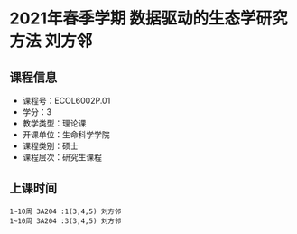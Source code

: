 # 2021年春季学期 数据驱动的生态学研究方法 刘方邻






## 课程信息

- 课程号：ECOL6002P.01
- 学分：3
- 教学类型：理论课
- 开课单位：生命科学学院
- 课程类别：硕士
- 课程层次：研究生课程

## 上课时间

```
1~10周 3A204 :1(3,4,5) 刘方邻
1~10周 3A204 :3(3,4,5) 刘方邻
```

